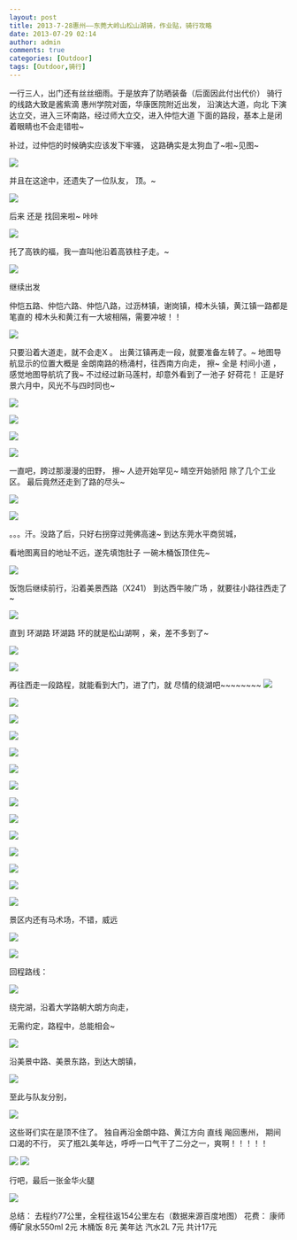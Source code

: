 ```yaml
---
layout: post
title: 2013-7-28惠州——东莞大岭山松山湖骑，作业贴，骑行攻略
date: 2013-07-29 02:14
author: admin
comments: true
categories: [Outdoor]
tags: [Outdoor,骑行]
---
```


一行三人，出门还有丝丝细雨。于是放弃了防晒装备（后面因此付出代价）
骑行的线路大致是酱紫滴
惠州学院对面，华康医院附近出发，
沿演达大道，向北 下演达立交，进入三环南路，经过师大立交，进入仲恺大道
下面的路段，基本上是闭着眼睛也不会走错啦~

补过，过仲恺的时候确实应该发下牢骚，
这路确实是太狗血了~啦~见图~

![](http://g.hiphotos.bdimg.com/album/s%3D680%3Bq%3D90/sign=88bba13a3b87e9504617f0642003227e/dcc451da81cb39db8846c9afd1160924aa183040.jpg)

并且在这途中，还遗失了一位队友，
顶。~

![](http://bbs.xizi.com/images/post/smile/xz_smile2/54.gif)

后来 还是 找回来啦~ 咔咔

![](http://bbs.xizi.com/images/post/smile/xz_smile2/36.gif)

托了高铁的福，我一直叫他沿着高铁柱子走。~

![](http://f.hiphotos.bdimg.com/album/s%3D740%3Bq%3D90/sign=72dd3a4286d6277fed12303c18036e0d/9c16fdfaaf51f3de4153179d95eef01f3b297962.jpg)

继续出发

仲恺五路、仲恺六路、仲恺八路，过沥林镇，谢岗镇，樟木头镇，黄江镇一路都是笔直的
樟木头和黄江有一大坡相隔，需要冲坡！！

![](http://g.hiphotos.bdimg.com/album/s%3D740%3Bq%3D90/sign=f9550d46a1ec08fa220011a369d54c50/d058ccbf6c81800a178e20f7b03533fa838b47db.jpg)

只要沿着大道走，就不会走X 。
出黄江镇再走一段，就要准备左转了。~
地图导航显示的位置大概是 金朗南路的杨涌村，往西南方向走，
擦~ 全是 村间小道 ，感觉地图导航坑了我~
不过经过新马莲村，却意外看到了一池子 好荷花！
正是好景六月中，风光不与四时同也~

![](http://b.hiphotos.bdimg.com/album/s%3D740%3Bq%3D90/sign=2cb9aa1ad439b60049ce0db3d96b4417/d31b0ef41bd5ad6ee4b3cd1380cb39dbb7fd3c84.jpg)

![](http://g.hiphotos.bdimg.com/album/s%3D740%3Bq%3D90/sign=9874f7aaf7246b607f0eb070dbc36b71/3ac79f3df8dcd1009cdc51d8738b4710b8122f82.jpg)

![](http://h.hiphotos.bdimg.com/album/s%3D740%3Bq%3D90/sign=9e0d3c2509fa513d55aa6eda0d5624c6/cdbf6c81800a19d8b3bc2dfc32fa828ba71e468f.jpg)

![](http://d.hiphotos.bdimg.com/album/s%3D740%3Bq%3D90/sign=58a4968ff31fbe09185ec1105b5b7d0e/6609c93d70cf3bc7bc526415d000baa1cc112afc.jpg)

一直吧，跨过那漫漫的田野，
擦~ 人迹开始罕见~
晴空开始骄阳
除了几个工业区。
最后竟然还走到了路的尽头~

![](http://b.hiphotos.bdimg.com/album/s%3D740%3Bq%3D90/sign=87128cf15243fbf2c12ca4278045bbbd/b7fd5266d0160924ea560be2d50735fae7cd34d3.jpg)

![](http://d.hiphotos.bdimg.com/album/s%3D740%3Bq%3D90/sign=5b484dc9bba1cd1101b670248929b9c1/91529822720e0cf3745ee7020b46f21fbf09aa9a.jpg)

。。。汗。没路了后，只好右拐穿过莞佛高速~
到达东莞水平商贸城，

看地图离目的地址不远，遂先填饱肚子
一碗木桶饭顶住先~

![](http://a.hiphotos.bdimg.com/album/s%3D740%3Bq%3D90/sign=5fd48d16a8ec8a13101a55e4c738e0b2/dc54564e9258d109bb26004bd058ccbf6d814d05.jpg)

饭饱后继续前行，沿着美景西路（X241）
到达西牛陂广场 ，就要往小路往西走了~

![](http://a.hiphotos.bdimg.com/album/s%3D740%3Bq%3D90/sign=ba58b2ba8ad4b31cf43c96bfb7ed5642/91ef76c6a7efce1b6da36133ae51f3deb58f65bb.jpg)

直到 环湖路
环湖路 环的就是松山湖啊 ，亲，差不多到了~

![](http://g.hiphotos.bdimg.com/album/s%3D680%3Bq%3D90/sign=350a2b8c42a98226bcc1282fbab9c83c/a2cc7cd98d1001e9e7cfbdf6b90e7bec55e7975c.jpg)

![](http://d.hiphotos.bdimg.com/album/s%3D800%3Bq%3D90/sign=09fdff10f3d3572c62e291dcba28121a/8cb1cb1349540923de78cb879358d109b3de4931.jpg)

再往西走一段路程，就能看到大门，进了门，就 尽情的绕湖吧~~~~~~~~
![](http://c.hiphotos.bdimg.com/album/s%3D800%3Bq%3D90/sign=fe6f0927f11f3a295ec8d8cea91ecd0c/377adab44aed2e73f9ef2ed58601a18b86d6fac1.jpg)

![](http://f.hiphotos.bdimg.com/album/s%3D800%3Bq%3D90/sign=37a4d7242f738bd4c021bf3191b0f6eb/e4dde71190ef76c64aff53d29c16fdfaaf51671e.jpg)

![](http://e.hiphotos.bdimg.com/album/s%3D680%3Bq%3D90/sign=75312768cc11728b342d8f2af8c7b2f3/730e0cf3d7ca7bcbae776fd6bf096b63f624a83f.jpg)

![](http://f.hiphotos.bdimg.com/album/s%3D680%3Bq%3D90/sign=54ce1a1f267f9e2f74351e002f0b9819/ae51f3deb48f8c5461ab6dd63b292df5e1fe7fcb.jpg)

![](http://b.hiphotos.bdimg.com/album/s%3D680%3Bq%3D90/sign=5137b8e4d52a283447a635036b8eb8d7/fd039245d688d43fb6fa390b7c1ed21b0ff43bf3.jpg)

![](http://f.hiphotos.bdimg.com/album/s%3D680%3Bq%3D90/sign=37d3ccc6d8f9d72a13641315e4115909/b812c8fcc3cec3fdd19c0f8cd788d43f869427ac.jpg)

![](http://b.hiphotos.bdimg.com/album/s%3D680%3Bq%3D90/sign=8bd444fac995d143de76e72b43cbf33f/b3119313b07eca80ac4b911e902397dda04483f9.jpg)

![](http://b.hiphotos.bdimg.com/album/s%3D800%3Bq%3D90/sign=60f9562677094b36df9216ed93f70de4/ac4bd11373f082020bfb39c64afbfbedaa641bd9.jpg)

![](http://g.hiphotos.bdimg.com/album/s%3D800%3Bq%3D90/sign=f981fd90242dd42a5b090cab33002a88/c9fcc3cec3fdfc03bcee4b41d53f8794a5c226b0.jpg)

![](http://a.hiphotos.bdimg.com/album/s%3D800%3Bq%3D90/sign=5788bd6d472309f7e36fa01242357dce/fc1f4134970a304e3ddd0803d0c8a786c8175c4f.jpg)

![](http://g.hiphotos.bdimg.com/album/s%3D680%3Bq%3D90/sign=9890f6aaf7246b607f0eb17cdbc36b71/9e3df8dcd100baa1eb88ef424610b912c9fc2ea6.jpg)

![](http://b.hiphotos.bdimg.com/album/s%3D800%3Bq%3D90/sign=9ae9e8c04a36acaf5de09bfc4ce2fc2d/d01373f082025aaff509d532faedab64034f1a0b.jpg)

![](http://a.hiphotos.bdimg.com/album/s%3D680%3Bq%3D90/sign=34eda8182e2eb938e86d79fae559f408/eac4b74543a98226aff680de8b82b9014a90eb10.jpg)

![](http://h.hiphotos.bdimg.com/album/s%3D800%3Bq%3D90/sign=ee2a22f85d6034a82de2b581fb283869/8601a18b87d6277fe92099c129381f30e924fc1d.jpg)

景区内还有马术场，不错，威远

![](http://c.hiphotos.bdimg.com/album/s%3D800%3Bq%3D90/sign=9916ebc04a36acaf5de09bfc4ce2fc2d/d01373f082025aaff6f6d632faedab64024f1a06.jpg)

![](http://f.hiphotos.bdimg.com/album/s%3D800%3Bq%3D90/sign=b4fc36d1962bd40746c7defd4bb2ef6c/14ce36d3d539b600872ba74ee850352ac75cb766.jpg)

回程路线：

![](http://a.hiphotos.bdimg.com/album/s%3D800%3Bq%3D90/sign=e4b51ec318d8bc3ec2080bcab2b0d723/0bd162d9f2d3572c99eb37258b13632762d0c33a.jpg)

绕完湖，沿着大学路朝大朗方向走，

无需约定，路程中，总能相会~

![](http://f.hiphotos.bdimg.com/album/s%3D800%3Bq%3D90/sign=4c76a7dbb21bb0518b24be280641ab89/37d12f2eb9389b50aac34bab8435e5dde7116e0f.jpg)

沿美景中路、美景东路，到达大朗镇，

![](http://d.hiphotos.bdimg.com/album/s%3D800%3Bq%3D90/sign=6c0ddd608326cffc6d2ab2b2893a3bad/2fdda3cc7cd98d10daa1a7c8203fb80e7aec90d6.jpg)

至此与队友分别，

![](http://bbs.xizi.com/images/post/smile/xz_smile2/52.gif)

这些哥们实在是顶不住了。
独自再沿金朗中路、黄江方向 直线 飚回惠州，
期间口渴的不行，
买了瓶2L美年达，呼呼一口气干了二分之一，爽啊！！！！！

![](http://bbs.xizi.com/images/post/smile/xz_smile2/34.gif)
![](http://d.hiphotos.bdimg.com/album/s%3D800%3Bq%3D90/sign=6e79ec424610b912bbc1fbfef3c68d3e/730e0cf3d7ca7bcba92e6cd6bf096b63f724a8f6.jpg)

行吧，最后一张金华火腿

![](http://e.hiphotos.bdimg.com/album/s%3D800%3Bq%3D90/sign=a423bbd694cad1c8d4bbf1274f051634/09fa513d269759eea900cb32b3fb43166c22dff3.jpg)

总结：
去程约77公里，全程往返154公里左右（数据来源百度地图）
花费：
康师傅矿泉水550ml 2元
木桶饭 8元
美年达 汽水2L 7元
共计17元


